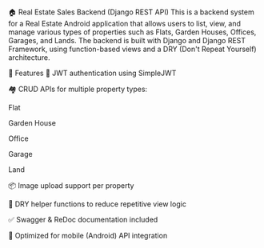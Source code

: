 🏠 Real Estate Sales Backend (Django REST API)
This is a backend system for a Real Estate Android application that allows users to list, view, and manage various types of properties such as Flats, Garden Houses, Offices, Garages, and Lands. The backend is built with Django and Django REST Framework, using function-based views and a DRY (Don't Repeat Yourself) architecture.

🚀 Features
🔐 JWT authentication using SimpleJWT

🏘️ CRUD APIs for multiple property types:

Flat

Garden House

Office

Garage

Land

📦 Image upload support per property

🧹 DRY helper functions to reduce repetitive view logic

✅ Swagger & ReDoc documentation included

📱 Optimized for mobile (Android) API integration

